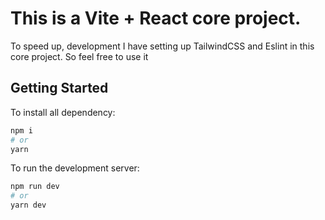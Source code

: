 # This is a Vite + React core project.

To speed up, development I have setting up TailwindCSS and Eslint in this core project. So feel free to use it

## Getting Started

To install all dependency:

```bash
npm i
# or
yarn
```

To run the development server:

```bash
npm run dev
# or
yarn dev
```


